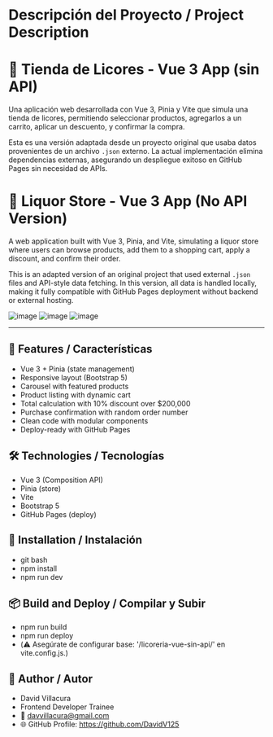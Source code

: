 # Descripción del Proyecto / Project Description

# 🍷 Tienda de Licores - Vue 3 App (sin API)

Una aplicación web desarrollada con Vue 3, Pinia y Vite que simula una tienda de licores, permitiendo seleccionar productos, agregarlos a un carrito, aplicar un descuento, y confirmar la compra.

Esta es una versión adaptada desde un proyecto original que usaba datos provenientes de un archivo `.json` externo. La actual implementación elimina dependencias externas, asegurando un despliegue exitoso en GitHub Pages sin necesidad de APIs.

# 🍷 Liquor Store - Vue 3 App (No API Version)

A web application built with Vue 3, Pinia, and Vite, simulating a liquor store where users can browse products, add them to a shopping cart, apply a discount, and confirm their order.

This is an adapted version of an original project that used external `.json` files and API-style data fetching. In this version, all data is handled locally, making it fully compatible with GitHub Pages deployment without backend or external hosting.

![image](https://github.com/user-attachments/assets/86ee0d86-05b0-4c02-a328-cd6556d57c4e)
![image](https://github.com/user-attachments/assets/daeb5a41-1888-4ae7-b64a-39e048cc476e)
![image](https://github.com/user-attachments/assets/632159ab-2553-4b7e-a593-00cc4da2f853)


---

## 🌟 Features / Características

- Vue 3 + Pinia (state management)
- Responsive layout (Bootstrap 5)
- Carousel with featured products
- Product listing with dynamic cart
- Total calculation with 10% discount over $200,000
- Purchase confirmation with random order number
- Clean code with modular components
- Deploy-ready with GitHub Pages

## 🛠️ Technologies / Tecnologías

- Vue 3 (Composition API)
- Pinia (store)
- Vite
- Bootstrap 5
- GitHub Pages (deploy)

## 🧩 Installation / Instalación

- git bash
- npm install
- npm run dev


## 📦 Build and Deploy / Compilar y Subir

- npm run build
- npm run deploy
- (⚠️ Asegúrate de configurar base: '/licoreria-vue-sin-api/' en vite.config.js.)



## 👤 Author / Autor
- David Villacura
- Frontend Developer Trainee
- 📧 davvillacura@gmail.com
- 🌐 GitHub Profile: https://github.com/DavidV125
